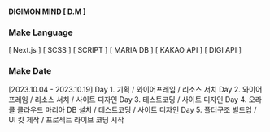 #### DIGIMON MIND [ D.M  ]
### Make Language
[ Next.js ] [ SCSS ] [ SCRIPT ] [ MARIA DB ] [ KAKAO API ] [ DIGI API ]
### Make Date
[2023.10.04 - 2023.10.19]
Day 1. 기획 / 와이어프레임 / 리소스 서치
Day 2. 와이어프레임 / 리소스 서치 / 사이트 디자인
Day 3. 테스트코딩 / 사이트 디자인
Day 4. 오라클 클라우드 마리아 DB 설치 / 데스트코딩 / 사이트 디자인
Day 5. 폴더구조 빌드업 / UI 킷 제작 / 프로젝트 라이브 코딩 시작
